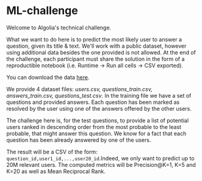 # ML-challenge

Welcome to Algolia's technical challenge.

What we want to do here is to predict the most likely user to answer a question, given its title & text. We'll work with a public dataset, however using additional data besides the one provided is not allowed. At the end of the challenge, each participant must share the solution in the form of a reproductible notebook (i.e. Runtime -> Run all cells -> CSV exported).

You can download the data <a href="https://drive.google.com/file/d/1ysfkiUMeDI5FmvIHKd-J40PQgN51Zb-N/view?usp=sharing">here</a>.

We provide 4 dataset files: <em>users.csv, questions_train.csv, answers_train.csv, questions_test.csv</em>. In the training file we have a set of questions and provided answers. Each question has been marked as resolved by the user using one of the answers offered by the other users.

The challenge here is, for the test questions, to provide a list of potential users ranked in descending order from the most probable to the least probable, that might answer this question. We know for a fact that each question has been already answered by one of the users.

The result will be a CSV of the form: `question_id,user1_id,...,user20_id`.Indeed, we only want to predict up to 20M relevant users. The computed metrics will be Precision@K=1, K=5 and K=20 as well as Mean Reciprocal Rank.